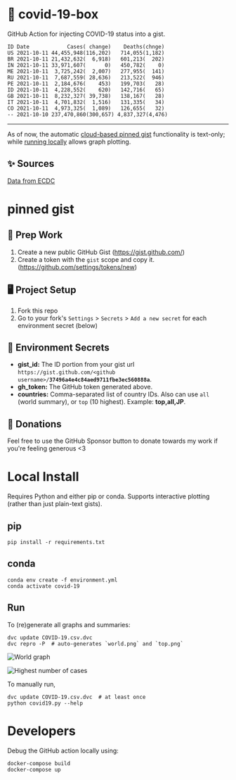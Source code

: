 # 🏥 covid-19-box

GitHub Action for injecting COVID-19 status into a gist.

```
ID Date            Cases( change)    Deaths(chnge)
US 2021-10-11 44,455,948(116,202)   714,055(1,182)
BR 2021-10-11 21,432,632(  6,918)   601,213(  202)
IN 2021-10-11 33,971,607(      0)   450,782(    0)
ME 2021-10-11  3,725,242(  2,007)   277,955(  141)
RU 2021-10-11  7,687,559( 28,636)   213,522(  946)
PE 2021-10-11  2,184,676(    453)   199,703(   28)
ID 2021-10-11  4,228,552(    620)   142,716(   65)
GB 2021-10-11  8,232,327( 39,738)   138,167(   28)
IT 2021-10-11  4,701,832(  1,516)   131,335(   34)
CO 2021-10-11  4,973,325(  1,089)   126,655(   32)
-- 2021-10-10 237,470,860(300,657) 4,837,327(4,476)
```

---

As of now, the automatic [cloud-based pinned gist](#pinned-gist) functionality is text-only;
while [running locally](#local-install) allows graph plotting.

## ✨ Sources

[Data from ECDC](https://www.ecdc.europa.eu/en/publications-data/download-todays-data-geographic-distribution-covid-19-cases-worldwide)

# pinned gist

## 🎒 Prep Work
1. Create a new public GitHub Gist (https://gist.github.com/)
1. Create a token with the `gist` scope and copy it. (https://github.com/settings/tokens/new)

## 🖥 Project Setup
1. Fork this repo
1. Go to your fork's `Settings` > `Secrets` > `Add a new secret` for each environment secret (below)

## 🤫 Environment Secrets
- **gist_id:** The ID portion from your gist url `https://gist.github.com/<github username>/`**`37496a4e4c84aed9711fbe3ec560888a`**.
- **gh_token:** The GitHub token generated above.
- **countries:** Comma-separated list of country IDs. Also can use `all` (world summary), or `top` (10 highest). Example: **top,all,JP**.

## 💸 Donations

Feel free to use the GitHub Sponsor button to donate towards my work if you're feeling generous <3

# Local Install

Requires Python and either pip or conda. Supports interactive plotting (rather than just plain-text gists).

## pip

```
pip install -r requirements.txt
```

## conda

```
conda env create -f environment.yml
conda activate covid-19
```

## Run

To (re)generate all graphs and summaries:

```
dvc update COVID-19.csv.dvc
dvc repro -P  # auto-generates `world.png` and `top.png`
```

![World graph](world.png)

![Highest number of cases](top.png)

To manually run,

```
dvc update COVID-19.csv.dvc  # at least once
python covid19.py --help
```

# Developers

Debug the GitHub action locally using:

```
docker-compose build
docker-compose up
```
